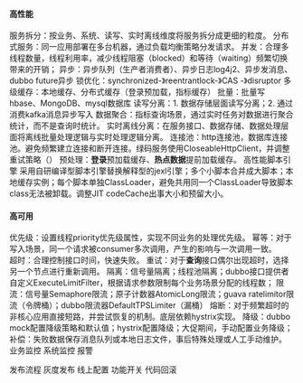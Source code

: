 
#### 高性能
服务拆分：按业务、系统、读写、实时离线维度将服务拆分成更细的粒度。
分布式服务：同一应用部署在多台机器，通过负载均衡策略分发请求。
并发：合理多线程数量，线程利用率，减少线程阻塞（blocked）和等待（waiting）频繁切换带来的开销；
异步：异步队列（生产者消费者）、异步日志log4j2、异步发消息、dubbo future异步
锁优化：synchronized-》reentrantlock-》CAS -》disruptor
多级缓存：本地缓存、分布式缓存（登录预加载，指标缓存）
批量：批量写hbase、MongoDB、mysql数据库
读写分离：1. 数据存储层面读写分离；2. 通过消费kafka消息异步写入
数据聚合：指标查询场景，通过实时任务对数据进行聚合统计，而不是查询时统计。
实时离线分离：在服务接口、数据存储、数据处理层面将离线批量处理逻辑与实时处理逻辑分离。
连接池：http连接池，数据库连接池。避免频繁建立连接和断开连接。绿码服务使用CloseableHttpClient，并调整重试策略（）
预处理：**登录**预加载缓存、**热点数据**提前加载缓存。
高性能脚本引擎
采用自研编译型脚本引擎替换解释型的jexl引擎；多个小脚本合并成大脚本；本地缓存实例；每个脚本单独ClassLoader，避免共用同一个ClassLoader导致脚本class无法被卸载。调整JIT codeCache出事大小和预留大小。

#### 高可用
优先级：设置线程priority优先级属性，实现不同业务的处理优先级。
幂等：对于写入场景，同一个请求被consumer多次调用，产生的影响与一次调用一致。  
超时：合理控制接口时间，快速失败。
重试：对于**查询**接口偶尔出现超时，选择另一个节点进行重新调用。
隔离：信号量隔离；线程池隔离；dubbo接口提供者自定义ExecuteLimitFilter，根据请求参数限制每个业务场景分配的线程数；
限流：信号量Semaphore限流；原子计数器AtomicLong限流；guava ratelimitor限流（令牌桶）；dubbo限流器DefaultTPSLimiter（漏桶）
熔断：对于频繁超时的非核心应用直接短路，并尝试恢复的机制。底层依赖hystrix实现。
降级：dubbo mock配置降级策略和默认值；hystrix配置降级；大促期间，手动配置业务降级；
补偿：失败数据保存消息队列或本地日志文件，事后特殊处理或人工手动维护。
业务监控
系统监控
报警



发布流程
灰度发布
线上配置
功能开关
代码回滚

